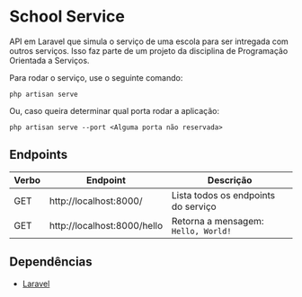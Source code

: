 # School Service
API em Laravel que simula o serviço de uma escola para ser intregada com outros serviços. Isso faz parte de um projeto da disciplina de Programação Orientada a Serviços.

Para rodar o serviço, use o seguinte comando:

```shell
php artisan serve
```

Ou, caso queira determinar qual porta rodar a aplicação:

```shell
php artisan serve --port <Alguma porta não reservada>
```

## Endpoints

|Verbo|Endpoint|Descrição
|-|-|-|
|GET|http://localhost:8000/|Lista todos os endpoints do serviço|
|GET|http://localhost:8000/hello|Retorna a mensagem: `Hello, World!`|

## Dependências

- <a href="https://laravel.com/docs/10.x">Laravel</a>